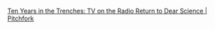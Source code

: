 [Ten Years in the Trenches: TV on the Radio Return to Dear Science | Pitchfork](https://pitchfork-com.cdn.ampproject.org/v/s/pitchfork.com/thepitch/ten-years-in-the-trenches-tv-on-the-radio-return-to-dear-science/amp/?amp_js_v=a2&amp_gsa=1#referrer=https%3A%2F%2Fwww.google.com&amp_tf=From%20%251%24s&ampshare=https%3A%2F%2Fpitchfork.com%2Fthepitch%2Ften-years-in-the-trenches-tv-on-the-radio-return-to-dear-science%2F)

